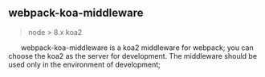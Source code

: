 
## webpack-koa-middleware

> node > 8.x
  koa2

&ensp;&ensp;&ensp; webpack-koa-middleware is a koa2 middleware for webpack; you can
choose the koa2 as the server for development. The middleware should be used only in the environment of development;